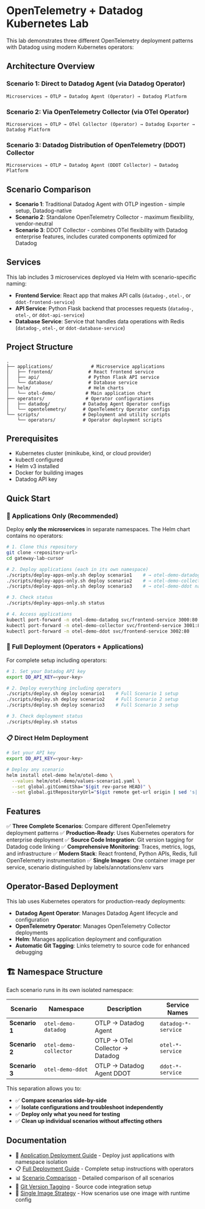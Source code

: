# OpenTelemetry + Datadog Kubernetes Lab

This lab demonstrates three different OpenTelemetry deployment patterns with Datadog using modern Kubernetes operators:

## Architecture Overview

### Scenario 1: Direct to Datadog Agent (via Datadog Operator)
```
Microservices → OTLP → Datadog Agent (Operator) → Datadog Platform
```

### Scenario 2: Via OpenTelemetry Collector (via OTel Operator)
```
Microservices → OTLP → OTel Collector (Operator) → Datadog Exporter → Datadog Platform
```

### Scenario 3: Datadog Distribution of OpenTelemetry (DDOT) Collector
```
Microservices → OTLP → Datadog Agent (DDOT Collector) → Datadog Platform
```

## Scenario Comparison

- **Scenario 1**: Traditional Datadog Agent with OTLP ingestion - simple setup, Datadog-native
- **Scenario 2**: Standalone OpenTelemetry Collector - maximum flexibility, vendor-neutral
- **Scenario 3**: DDOT Collector - combines OTel flexibility with Datadog enterprise features, includes curated components optimized for Datadog

## Services

This lab includes 3 microservices deployed via Helm with scenario-specific naming:
- **Frontend Service**: React app that makes API calls (`datadog-`, `otel-`, or `ddot-frontend-service`)
- **API Service**: Python Flask backend that processes requests (`datadog-`, `otel-`, or `ddot-api-service`)
- **Database Service**: Service that handles data operations with Redis (`datadog-`, `otel-`, or `ddot-database-service`)

## Project Structure

```
.
├── applications/              # Microservice applications
│   ├── frontend/             # React frontend service
│   ├── api/                  # Python Flask API service
│   └── database/             # Database service
├── helm/                     # Helm charts
│   └── otel-demo/           # Main application chart
├── operators/               # Operator configurations
│   ├── datadog/            # Datadog Agent Operator configs
│   └── opentelemetry/      # OpenTelemetry Operator configs
└── scripts/                # Deployment and utility scripts
    └── operators/          # Operator deployment scripts
```

## Prerequisites

- Kubernetes cluster (minikube, kind, or cloud provider)
- kubectl configured
- Helm v3 installed
- Docker for building images
- Datadog API key

## Quick Start

### 🎯 Applications Only (Recommended)

Deploy **only the microservices** in separate namespaces. The Helm chart contains no operators:

```bash
# 1. Clone this repository
git clone <repository-url>
cd gateway-lab-cursor

# 2. Deploy applications (each in its own namespace)
./scripts/deploy-apps-only.sh deploy scenario1    # → otel-demo-datadog namespace
./scripts/deploy-apps-only.sh deploy scenario2    # → otel-demo-collector namespace  
./scripts/deploy-apps-only.sh deploy scenario3    # → otel-demo-ddot namespace

# 3. Check status
./scripts/deploy-apps-only.sh status

# 4. Access applications
kubectl port-forward -n otel-demo-datadog svc/frontend-service 3000:80     # Scenario 1
kubectl port-forward -n otel-demo-collector svc/frontend-service 3001:80   # Scenario 2
kubectl port-forward -n otel-demo-ddot svc/frontend-service 3002:80        # Scenario 3
```

### 🔧 Full Deployment (Operators + Applications)

For complete setup including operators:

```bash
# 1. Set your Datadog API key
export DD_API_KEY=<your-key>

# 2. Deploy everything including operators
./scripts/deploy.sh deploy scenario1    # Full Scenario 1 setup
./scripts/deploy.sh deploy scenario2    # Full Scenario 2 setup
./scripts/deploy.sh deploy scenario3    # Full Scenario 3 setup

# 3. Check deployment status  
./scripts/deploy.sh status
```

### 📋 Direct Helm Deployment

```bash
# Set your API key
export DD_API_KEY=<your-key>

# Deploy any scenario
helm install otel-demo helm/otel-demo \
  --values helm/otel-demo/values-scenario1.yaml \
  --set global.gitCommitSha="$(git rev-parse HEAD)" \
  --set global.gitRepositoryUrl="$(git remote get-url origin | sed 's|.*://||' | sed 's|\.git$||')"
```

## Features

✅ **Three Complete Scenarios**: Compare different OpenTelemetry deployment patterns
✅ **Production-Ready**: Uses Kubernetes operators for enterprise deployment
✅ **Source Code Integration**: Git version tagging for Datadog code linking
✅ **Comprehensive Monitoring**: Traces, metrics, logs, and infrastructure
✅ **Modern Stack**: React frontend, Python APIs, Redis, full OpenTelemetry instrumentation
✅ **Single Images**: One container image per service, scenario distinguished by labels/annotations/env vars

## Operator-Based Deployment

This lab uses Kubernetes operators for production-ready deployments:
- **Datadog Agent Operator**: Manages Datadog Agent lifecycle and configuration
- **OpenTelemetry Operator**: Manages OpenTelemetry Collector deployments
- **Helm**: Manages application deployment and configuration
- **Automatic Git Tagging**: Links telemetry to source code for enhanced debugging

## 🏗️ Namespace Structure

Each scenario runs in its own isolated namespace:

| Scenario | Namespace | Description | Service Names |
|----------|-----------|-------------|---------------|
| **Scenario 1** | `otel-demo-datadog` | OTLP → Datadog Agent | `datadog-*-service` |
| **Scenario 2** | `otel-demo-collector` | OTLP → OTel Collector → Datadog | `otel-*-service` |
| **Scenario 3** | `otel-demo-ddot` | OTLP → Datadog Agent DDOT | `ddot-*-service` |

This separation allows you to:
- ✅ **Compare scenarios side-by-side**
- ✅ **Isolate configurations and troubleshoot independently**  
- ✅ **Deploy only what you need for testing**
- ✅ **Clean up individual scenarios without affecting others**

## Documentation

- 🚀 [Application Deployment Guide](docs/application-deployment.md) - Deploy just applications with namespace isolation
- 📋 [Full Deployment Guide](docs/deployment-guide.md) - Complete setup instructions with operators
- 📊 [Scenario Comparison](docs/scenario-comparison.md) - Detailed comparison of all scenarios
- 🔗 [Git Version Tagging](docs/git-version-tagging.md) - Source code integration setup
- 🐳 [Single Image Strategy](docs/single-image-strategy.md) - How scenarios use one image with runtime config
